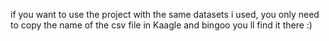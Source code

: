 if you want to use the project with the same datasets i used, you only need to copy the name of the csv file in Kaagle and bingoo you ll find it there :) 
